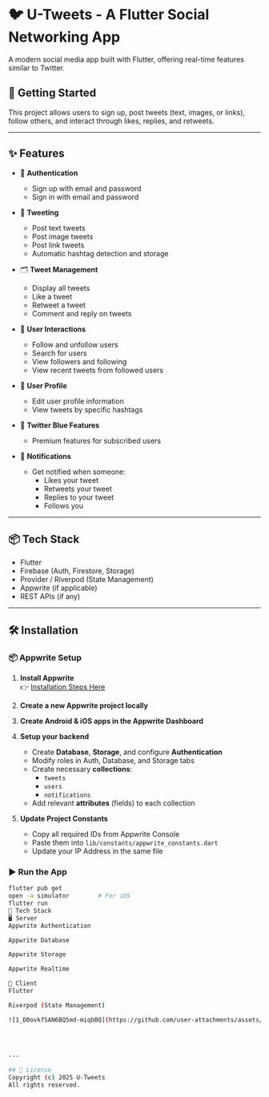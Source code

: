 # 🐦 U-Tweets - A Flutter Social Networking App

A modern social media app built with Flutter, offering real-time features similar to Twitter.

## 🚀 Getting Started

This project allows users to sign up, post tweets (text, images, or links), follow others, and interact through likes, replies, and retweets.

---

## ✨ Features

- 🔐 **Authentication**
  - Sign up with email and password
  - Sign in with email and password

- 📝 **Tweeting**
  - Post text tweets
  - Post image tweets
  - Post link tweets
  - Automatic hashtag detection and storage

- 🗂️ **Tweet Management**
  - Display all tweets
  - Like a tweet
  - Retweet a tweet
  - Comment and reply on tweets

- 👥 **User Interactions**
  - Follow and unfollow users
  - Search for users
  - View followers and following
  - View recent tweets from followed users

- 👤 **User Profile**
  - Edit user profile information
  - View tweets by specific hashtags

- 💎 **Twitter Blue Features**
  - Premium features for subscribed users

- 🔔 **Notifications**
  - Get notified when someone:
    - Likes your tweet
    - Retweets your tweet
    - Replies to your tweet
    - Follows you

---

## 📦 Tech Stack

- Flutter
- Firebase (Auth, Firestore, Storage)
- Provider / Riverpod (State Management)
- Appwrite (if applicable)
- REST APIs (if any)

---
## 🛠️ Installation

 
### 📦 Appwrite Setup

1. **Install Appwrite**  
   👉 [Installation Steps Here](https://appwrite.io/docs/installation)

2. **Create a new Appwrite project locally**

3. **Create Android & iOS apps in the Appwrite Dashboard**

4. **Setup your backend**
   - Create **Database**, **Storage**, and configure **Authentication**
   - Modify roles in Auth, Database, and Storage tabs
   - Create necessary **collections**:
     - `tweets`
     - `users`
     - `notifications`
   - Add relevant **attributes** (fields) to each collection

5. **Update Project Constants**
   - Copy all required IDs from Appwrite Console
   - Paste them into `lib/constants/appwrite_constants.dart`
   - Update your IP Address in the same file

### ▶️ Run the App

```bash
flutter pub get
open -a simulator        # For iOS
flutter run
🧰 Tech Stack
🖥️ Server
Appwrite Authentication

Appwrite Database

Appwrite Storage

Appwrite Realtime

📱 Client
Flutter

Riverpod (State Management)

![1_D0ovkfSAN6BQ5md-miqbBQ](https://github.com/user-attachments/assets/223f4718-2f50-4291-b22c-c8c53c27acb0)


 

---

## 📄 License
Copyright (c) 2025 U-Tweets
All rights reserved.
 
